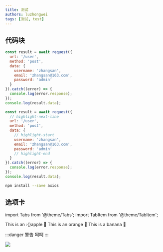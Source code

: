 ```yaml
---
title: 测试
authors: luzhongwei
tags: [测试, test]
---
```


## 代码块

<!--
  代码块加标题，加高亮的行
  多组行高亮使用逗号 , 分割，但是逗号两边都不能有空格
-->

```js title="/src/test.js" {2,5-7}
const result = await request({
  url: '/user',
  method: 'post',
  data: {
    username: 'zhangsan',
    email: 'zhangsan@163.com',
    password: 'admin'
  }
}).catch((error) => {
  console.log(error.response);
});
console.log(result.data);
```

<!-- 另一种行高亮的方法 -->

```js title="/src/test.js"
const result = await request({
  // highlight-next-line
  url: '/user',
  method: 'post',
  data: {
    // highlight-start
    username: 'zhangsan',
    email: 'zhangsan@163.com',
    password: 'admin'
    // highlight-end
  }
}).catch((error) => {
  console.log(error.response);
});
console.log(result.data);
```

```bash title="安装 axios"
npm install --save axios
```

## 选项卡

import Tabs from '@theme/Tabs';
import TabItem from '@theme/TabItem';

<!--
  标签内部将作为普通 HTML 内容处理
  如用 Markdown 格式写的代码段并不会被转换
-->
<Tabs>
  <TabItem value="apple" label="Apple" default>
    This is an :{}apple 🍎
  </TabItem>
  <TabItem value="orange" label="Orange">
    This is an orange 🍊
  </TabItem>
  <TabItem value="banana" label="Banana">
    This is a banana 🍌
  </TabItem>
</Tabs>

:::danger 警告
呵呵
:::

![](/img/logo.png)

